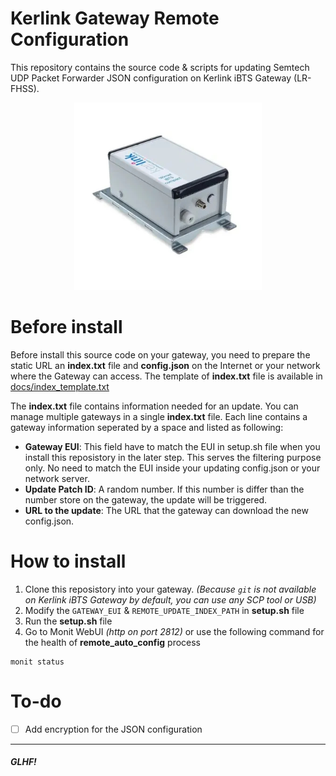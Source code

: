 # Kerlink Gateway Remote Configuration

This repository contains the source code & scripts for updating Semtech UDP Packet Forwarder JSON configuration on Kerlink iBTS Gateway (LR-FHSS).

<p align="center">
  <img src="docs/gateway.jpg" width=300>
</p>

# Before install

Before install this source code on your gateway, you need to prepare the static URL an **index.txt** file and **config.json** on the Internet or your network where the Gateway can access. The template of **index.txt** file is available in [docs/index_template.txt](docs/index_template.txt)

The **index.txt** file contains information needed for an update. You can manage multiple gateways in a single **index.txt** file. Each line contains a gateway information seperated by a space and listed as following:

- **Gateway EUI**: This field have to match the EUI in setup.sh file when you install this reposistory in the later step. This serves the filtering purpose only. No need to match the EUI inside your updating config.json or your network server.
- **Update Patch ID**: A random number. If this number is differ than the number store on the gateway, the update will be triggered.
- **URL to the update**: The URL that the gateway can download the new config.json.

# How to install

1. Clone this reposistory into your gateway. <i>(Because ```git``` is not available on Kerlink iBTS Gateway by default, you can use any SCP tool or USB)</i>
2. Modify the ```GATEWAY_EUI``` & ```REMOTE_UPDATE_INDEX_PATH``` in **setup.sh** file
3. Run the **setup.sh** file
4. Go to Monit WebUI <i>(http on port 2812)</i> or use the following command for the health of **remote_auto_config** process
```
monit status
```

# To-do

- [ ] Add encryption for the JSON configuration

---
##### *GLHF!*
